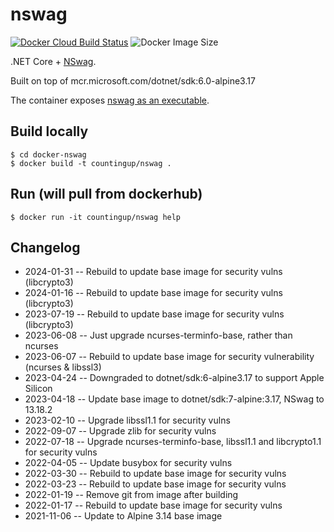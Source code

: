 # nswag

[![Docker Cloud Build Status](https://img.shields.io/docker/cloud/build/countingup/nswag.svg)](https://hub.docker.com/r/countingup/nswag/builds/) ![Docker Image Size](https://img.shields.io/docker/image-size/countingup/nswag/latest)

.NET Core + [NSwag](https://github.com/RicoSuter/NSwag).

Built on top of mcr.microsoft.com/dotnet/sdk:6.0-alpine3.17

The container exposes [nswag as an executable](https://github.com/RicoSuter/NSwag/wiki/CommandLine).

## Build locally

```
$ cd docker-nswag
$ docker build -t countingup/nswag .
```

## Run (will pull from dockerhub)

```
$ docker run -it countingup/nswag help
```

## Changelog
 - 2024-01-31 -- Rebuild to update base image for security vulns (libcrypto3)
 - 2024-01-16 -- Rebuild to update base image for security vulns (libcrypto3)
 - 2023-07-19 -- Rebuild to update base image for security vulns (libcrypto3)
 - 2023-06-08 -- Just upgrade ncurses-terminfo-base, rather than ncurses
 - 2023-06-07 -- Rebuild to update base image for security vulnerability (ncurses & libssl3)
 - 2023-04-24 -- Downgraded to dotnet/sdk:6-alpine3.17 to support Apple Silicon
 - 2023-04-18 -- Update base image to dotnet/sdk:7-alpine:3.17, NSwag to 13.18.2
 - 2023-02-10 -- Upgrade libssl1.1 for security vulns
 - 2022-09-07 -- Upgrade zlib for security vulns
 - 2022-07-18 -- Upgrade ncurses-terminfo-base, libssl1.1 and libcrypto1.1 for security vulns
 - 2022-04-05 -- Update busybox for security vulns
 - 2022-03-30 -- Rebuild to update base image for security vulns
 - 2022-03-23 -- Rebuild to update base image for security vulns
 - 2022-01-19 -- Remove git from image after building
 - 2022-01-17 -- Rebuild to update base image for security vulns
 - 2021-11-06 -- Update to Alpine 3.14 base image
